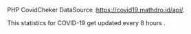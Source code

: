PHP CovidCheker
DataSource :https://covid19.mathdro.id/api/.

This statistics for COVID-19 get updated every 8 hours .
